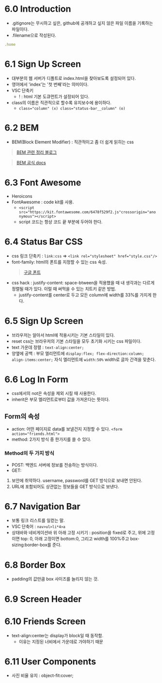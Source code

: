 # 6.0 Introduction

- .gitignore는 무시하고 싶은, github에 공개하고 싶지 않은 파일 이름을 기록하는 파일이다.
- .filename으로 작성된다.

```js
.home
```

# 6.1 Sign Up Screen

- 대부분의 웹 서버가 디폴트로 index.html을 찾아보도록 설정되어 있다.
- 영어에서 'index'는 '첫 번째'라는 의미이다.
- VSC 단축키
  - ! : html 기본 도큐먼트가 설정되어 있다.
- class의 이름은 직관적으로 할수록 유지보수에 용이하다.
  - `class="column" (x) class="status-bar__column" (o)`

# 6.2 BEM

- BEM(Block Element Modifier) : 직관적이고 좀 더 쉽게 읽히는 css

> [BEM 관련 정리 블로그](https://nykim.work/15)

> [BEM 공식 docs](http://getbem.com/introduction/)

# 6.3 Font Awesome

- Heroicons
- FontAwesome : code kit를 사용.
  - `<script src="https://kit.fontawesome.com/6478f529f2.js"crossorigin="anonymous"></script>`
  - script 코드는 항상 코드 끝 부분에 두어야 한다.

# 6.4 Status Bar CSS

- css 링크 단축키 : `link:css` => `<link rel="stylesheet" href="style.css"/>`
- font-family: html의 폰트를 지정할 수 있는 css 속성.
  > [구글 폰트](https://fonts.google.com/)
- css hack : justify-content: space-btween을 적용했을 때 내 생각과는 다르게 정렬될 때가 있다. 이럴 때 써먹을 수 있는 치트키 같은 방법.
  - justify-content를 center로 두고 모든 column에 width를 33%를 가지게 한다.

# 6.5 Sign Up Screen

- 브라우저는 알아서 html에 적용시키는 기본 스타일이 있다.
- reset css는 브라우저의 기본 스타일을 모두 초기화 시키는 css 파일이다.
- text 가운데 정렬 : `text-align:center;`
- 양옆에 공백 : 부모 엘리먼트에 `display:flex; flex-direction:column; align-items:center;` 자식 엘리먼트에 `width:50%` width로 글자 간격을 맞춘다.

# 6.6 Log In Form

- css에서의 not은 속성을 제외 시킬 때 사용한다.
- inherit은 부모 엘리먼트로부터 값을 가져온다는 뜻이다.

## Form의 속성

- action: 어떤 페이지로 data를 보낼건지 지정할 수 있다.
  `<form action="friends.html">`
- method: 2가지 방식 중 한가지를 쓸 수 있다.

### Method의 두 가지 방식

- POST: 백엔드 서버에 정보를 전송하는 방식이다.
- GET:

1. 보안에 취약하다. username, password를 GET 방식으로 보내면 안된다.
2. URL에 포함되어도 상관없는 정보들을 GET 방식으로 보낸다.

# 6.7 Navigation Bar

- 보통 링크 리스트를 일컫는 말.
- VSC 단축어 : `nav>ul>li*4>a`
- 상태바와 네비게이션바 위 아래 고정 시키기 : position을 fixed로 주고, 위에 고정이면 top: 0, 아래 고정이면 bottom:0, 그리고 width를 100%주고 box-sizing:border-box를 준다.

# 6.8 Border Box

- padding의 값만큼 box 사이즈를 늘리지 않는 것.

# 6.9 Screen Header

# 6.10 Friends Screen

- text-align:center는 display가 block일 때 동작함.
  - 이유는 지정된 너비에서 가운데로 가야하기 때문

# 6.11 User Components

- 사진 비율 유지 : object-fit:cover;
